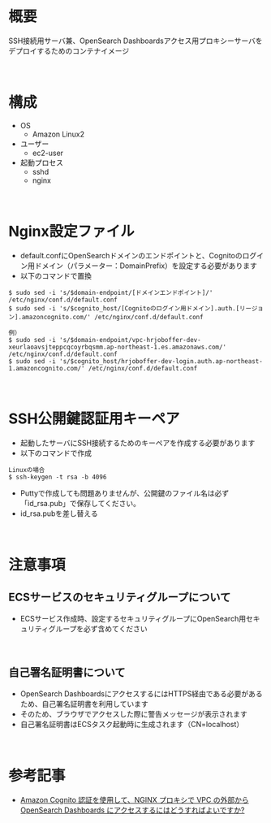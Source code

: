 # 概要
SSH接続用サーバ兼、OpenSearch Dashboardsアクセス用プロキシーサーバをデプロイするためのコンテナイメージ

<BR>

# 構成
- OS
  - Amazon Linux2
- ユーザー
  - ec2-user
- 起動プロセス
  - sshd
  - nginx 

<BR>

# Nginx設定ファイル
- default.confにOpenSearchドメインのエンドポイントと、Cognitoのログイン用ドメイン（パラメーター：DomainPrefix）を設定する必要があります
- 以下のコマンドで置換
```
$ sudo sed -i 's/$domain-endpoint/[ドメインエンドポイント]/' /etc/nginx/conf.d/default.conf
$ sudo sed -i 's/$cognito_host/[Cognitoのログイン用ドメイン].auth.[リージョン].amazoncognito.com/' /etc/nginx/conf.d/default.conf

例）
$ sudo sed -i 's/$domain-endpoint/vpc-hrjoboffer-dev-xeurlaoavsjteppcqcoyrbqsmm.ap-northeast-1.es.amazonaws.com/' /etc/nginx/conf.d/default.conf
$ sudo sed -i 's/$cognito_host/hrjoboffer-dev-login.auth.ap-northeast-1.amazoncognito.com/' /etc/nginx/conf.d/default.conf
```

<BR>

# SSH公開鍵認証用キーペア
- 起動したサーバにSSH接続するためのキーペアを作成する必要があります
- 以下のコマンドで作成
```
Linuxの場合
$ ssh-keygen -t rsa -b 4096
```
- Puttyで作成しても問題ありませんが、公開鍵のファイル名は必ず「id_rsa.pub」で保存してください。
- id_rsa.pubを差し替える

<BR>

# 注意事項

## ECSサービスのセキュリティグループについて
- ECSサービス作成時、設定するセキュリティグループにOpenSearch用セキュリティグループを必ず含めてください

<BR>

## 自己署名証明書について
- OpenSearch DashboardsにアクセスするにはHTTPS経由である必要があるため、自己署名証明書を利用しています
- そのため、ブラウザでアクセスした際に警告メッセージが表示されます
- 自己署名証明書はECSタスク起動時に生成されます（CN=localhost）

<BR>

# 参考記事
- [Amazon Cognito 認証を使用して、NGINX プロキシで VPC の外部から OpenSearch Dashboards にアクセスするにはどうすればよいですか?](https://aws.amazon.com/jp/premiumsupport/knowledge-center/opensearch-outside-vpc-nginx/)

<BR>